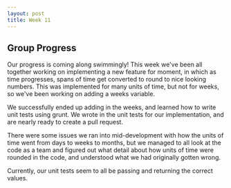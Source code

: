 ```yaml
---
layout: post
title: Week 11
---
```


## Group Progress

Our progress is coming along swimmingly!  This week we've been all together working on implementing a new feature for moment, in which as time progresses, spans of time get converted to round to nice looking numbers.  This was implemented for many units of time, but not for weeks, so we've been working on adding a weeks variable.

We successfully ended up adding in the weeks, and learned how to write unit tests using grunt.  We wrote in the unit tests for our implementation, and are nearly ready to create a pull request.  

There were some issues we ran into mid-development with how the units of time went from days to weeks to months, but we managed to all look at the code as a team and figured out what detail about how units of time were rounded in the code, and understood what we had originally gotten wrong.

Currently, our unit tests seem to all be passing and returning the correct values.